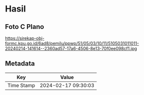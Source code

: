 # Hasil

## Foto C Plano

https://sirekap-obj-formc.kpu.go.id/6ad8/pemilu/ppwp/51/05/03/10/11/5105031011011-20240214-141614--2360ad57-17a6-4506-8e13-70f0ee098cf1.jpg


## Metadata

| Key        | Value               |
| ---------- | ------------------- |
| Time Stamp | 2024-02-17 09:30:03 |



